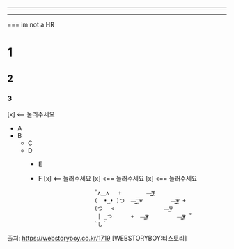 ___
---
=== im not a HR

# 1
## 2
### 3

[x] <== 눌러주세요

- A
- B
	- C
	- D
		- E
		- F
		[x] <== 눌러주세요
	[x] <== 눌러주세요
[x] <== 눌러주세요

                                ˚∧＿∧   +        —̳͟͞͞💗
                                (  •‿• )つ  —̳͟͞͞ 💗         —̳͟͞͞💗 +
                                (つ　 <                —̳͟͞͞💗
                                 | _つ      +  —̳͟͞͞💗         —̳͟͞͞💗 ˚
                                `し´
출처: https://webstoryboy.co.kr/1719 [WEBSTORYBOY:티스토리]
